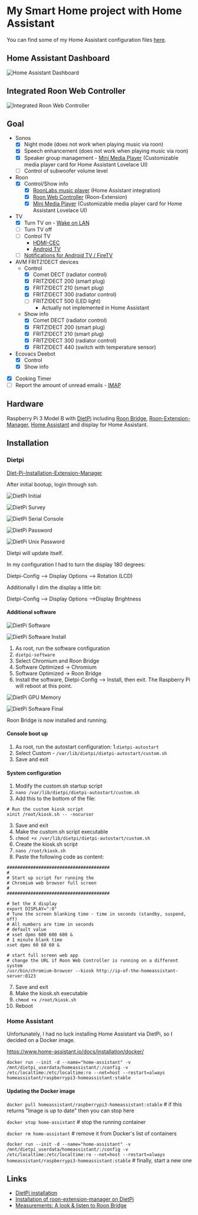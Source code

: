 # My Smart Home project with Home Assistant

You can find some of my Home Assistant configuration files [here](https://github.com/florib779/homeassistant-config).

## Home Assistant Dashboard
![Home Assistant Dashboard](../images/home-assistant-dashboard.png)

## Integrated Roon Web Controller
![Integrated Roon Web Controller](../images/home-assistant-roon-web-controller.png)

## Goal

* Sonos
  - [x] Night mode (does not work when playing music via roon)
  - [x] Speech enhancement (does not work when playing music via roon)
  - [x] Speaker group management - [Mini Media Player](https://github.com/kalkih/mini-media-player) (Customizable media player card for Home Assistant Lovelace UI)
  - [ ] Control of subwoofer volume level
* Roon
  - [x] Control/Show info
    - [x] [RoonLabs music player](https://www.home-assistant.io/integrations/roon/) (Home Assistant integration)
    - [x] [Roon Web Controller](https://github.com/pluggemi/roon-web-controller) (Roon-Extension)
    - [x] [Mini Media Player](https://github.com/kalkih/mini-media-player) (Customizable media player card for Home Assistant Lovelace UI)
* TV
  - [x] Turn TV on - [Wake on LAN](https://www.home-assistant.io/integrations/wake_on_lan/)
  - [ ] Turn TV off
  - [ ] Control TV
    - [HDMI-CEC](https://www.home-assistant.io/integrations/hdmi_cec/)
    - [Android TV](https://www.home-assistant.io/integrations/androidtv/)
  - [ ] [Notifications for Android TV / FireTV ](https://www.home-assistant.io/integrations/nfandroidtv/)
* AVM FRITZ!DECT devices
  * Control
    - [x] Comet DECT (radiator control)
    - [x] FRITZ!DECT 200 (smart plug)
    - [x] FRITZ!DECT 210 (smart plug)
    - [x] FRITZ!DECT 300 (radiator control)
    - [ ] FRITZ!DECT 500 (LED light)
      - Actually not implemented in Home Assistant
  * Show info
    - [x] Comet DECT (radiator control)
    - [x] FRITZ!DECT 200 (smart plug)
    - [x] FRITZ!DECT 210 (smart plug)
    - [x] FRITZ!DECT 300 (radiator control)
    - [x] FRITZ!DECT 440 (switch with temperature sensor)
* Ecovacs Deebot
  - [x] Control
  - [x] Show info
- [x] Cooking Timer
- [ ] Report the amount of unread emails - [IMAP](https://www.home-assistant.io/integrations/imap/)

## Hardware

Raspberry Pi 3 Model B with [DietPi](https://github.com/MichaIng/DietPi) including [Roon Bridge](https://kb.roonlabs.com/RoonBridge), [Roon-Extension-Manager](https://github.com/TheAppgineer/roon-extension-manager), [Home Assistant](https://github.com/home-assistant) and display for Home Assistant.

## Installation

### Dietpi

[Diet-Pi-Installation-Extension-Manager](https://github.com/pluggemi/roon-web-controller/wiki/Diet-Pi-Installation-Extension-Manager)

After initial bootup, login through ssh.

![DietPi Initial](../images/dietpi_initial.png)

![DietPi Survey](../images/dietpi_survey.png)

![DietPi Serial Console](../images/dietpi_serial_console.png)

![DietPi Password](../images/dietpi_password.png)

![DietPi Unix Password](../images/dietpi_unix_password.png)

Dietpi will update itself.

In my configuration I had to turn the display 180 degrees:

Dietpi-Config --> Display Options --> Rotation (LCD)

Additionally I dim the display a little bit:

Dietpi-Config --> Display Options -->Display Brightness

#### Additional software

![DietPi Software](../images/dietpi_software.png)

![DietPi Software Install](../images/dietpi_software_install.png)


1. As root, run the software configuration
  1. `dietpi-software`
2. Select Chromium and Roon Bridge
  1. Software Optimized -> Chromium
  2. Software Optimized -> Roon Bridge
3. Install the software, Dietpi-Config --> Install, then exit. The Raspberry Pi will reboot at this point.

![DietPi GPU Memory](../images/dietpi_gpu_memory.png)

![DietPi Software Final](../images/dietpi_software_final.png)

Roon Bridge is now installed and running.

#### Console boot up

1. As root, run the autostart configuration:
  1.`dietpi-autostart`
2. Select Custom - `/var/lib/dietpi/dietpi-autostart/custom.sh`
3. Save and exit

#### System configuration

1. Modify the custom.sh startup script
  1. `nano /var/lib/dietpi/dietpi-autostart/custom.sh`
2. Add this to the bottom of the file:
```
# Run the custom kiosk script
xinit /root/kiosk.sh -- -nocursor
```
3. Save and exit
4. Make the custom.sh script executable
  1. `chmod +x /var/lib/dietpi/dietpi-autostart/custom.sh`
5. Create the kiosk.sh script
  1. `nano /root/kiosk.sh`
6. Paste the following code as content:

```
#######################################
#
# Start up script for running the
# Chromium web browser full screen
#
#######################################

# Set the X display
export DISPLAY=":0"
# Tune the screen blanking time - time in seconds (standby, suspend, off)
# All numbers are time in seconds
# default value
# xset dpms 600 600 600 &
# 1 minute blank time
xset dpms 60 60 60 &

# start full screen web app
# change the URL if Roon Web Controller is running on a different system
/usr/bin/chromium-browser --kiosk http://ip-of-the-homeassistant-server:8123
```

7. Save and exit
8. Make the kiosk.sh executable
  1. `chmod +x /root/kiosk.sh`
9. Reboot

### Home Assistant

Unfortunately, I had no luck installing Home Assistant via DietPi, so I decided on a Docker image.

<https://www.home-assistant.io/docs/installation/docker/>

`docker run --init -d --name="home-assistant" -v /mnt/dietpi_userdata/homeassistant/:/config -v /etc/localtime:/etc/localtime:ro --net=host --restart=always homeassistant/raspberrypi3-homeassistant:stable`

#### Updating the Docker image

`docker pull homeassistant/raspberrypi3-homeassistant:stable`  # if this returns "Image is up to date" then you can stop here

`docker stop home-assistant`  # stop the running container

`docker rm home-assistant`  # remove it from Docker's list of containers

`docker run --init -d --name="home-assistant" -v /mnt/dietpi_userdata/homeassistant/:/config -v /etc/localtime:/etc/localtime:ro --net=host --restart=always homeassistant/raspberrypi3-homeassistant:stable`  # finally, start a new one

## Links

* [DietPi installation](https://dietpi.com/phpbb/viewtopic.php?p=9#p9)
* [Installation of roon-extension-manager on DietPi](https://github.com/pluggemi/roon-web-controller/wiki/Diet-Pi-Installation-Extension-Manager)
* [Measurements: A look & listen to Roon Bridge](http://archimago.blogspot.com/2017/02/measurements-look-listen-to-roon-bridge.html)
